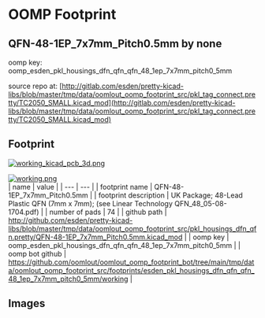 # OOMP Footprint  
## QFN-48-1EP_7x7mm_Pitch0.5mm  by none  
  
oomp key: oomp_esden_pkl_housings_dfn_qfn_qfn_48_1ep_7x7mm_pitch0_5mm  
  
source repo at: [http://gitlab.com/esden/pretty-kicad-libs/blob/master/tmp/data/oomlout_oomp_footprint_src/pkl_tag_connect.pretty/TC2050_SMALL.kicad_mod](http://gitlab.com/esden/pretty-kicad-libs/blob/master/tmp/data/oomlout_oomp_footprint_src/pkl_tag_connect.pretty/TC2050_SMALL.kicad_mod)  
## Footprint  
  
[![working_kicad_pcb_3d.png](working_kicad_pcb_3d_600.png)](working_kicad_pcb_3d.png)  
  
[![working.png](working_600.png)](working.png)  
| name | value | 
| --- | --- | 
| footprint name | QFN-48-1EP_7x7mm_Pitch0.5mm | 
| footprint description | UK Package; 48-Lead Plastic QFN (7mm x 7mm); (see Linear Technology QFN_48_05-08-1704.pdf) | 
| number of pads | 74 | 
| github path | http://github.com/esden/pretty-kicad-libs/blob/master/tmp/data/oomlout_oomp_footprint_src/pkl_housings_dfn_qfn.pretty/QFN-48-1EP_7x7mm_Pitch0.5mm.kicad_mod | 
| oomp key | oomp_esden_pkl_housings_dfn_qfn_qfn_48_1ep_7x7mm_pitch0_5mm | 
| oomp bot github | https://github.com/oomlout/oomlout_oomp_footprint_bot/tree/main/tmp/data/oomlout_oomp_footprint_src/footprints/esden_pkl_housings_dfn_qfn_qfn_48_1ep_7x7mm_pitch0_5mm/working | 
## Images  
